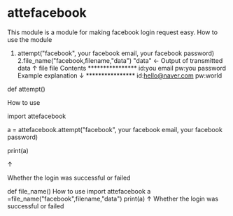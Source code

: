 # attefacebook
This module is a module for making facebook login request easy.
How to use the module
1. attempt("facebook", your facebook email, your facebook password)
2.file_name("facebook,filename,"data") "data" <- Output of transmitted data
                         ↑
                       file 
              file Contents 
             ****************
              id:you email
              pw:you password
              Example explanation ↓
             ****************
             id:hello@naver.com
             pw:world
            
def attempt()

How to use

import attefacebook

a = attefacebook.attempt("facebook", your facebook email, your facebook password)

print(a)

↑

Whether the login was successful or failed


def file_name()
How to use
import attefacebook
a =file_name("facebook",filename,"data")
print(a)
↑
Whether the login was successful or failed











